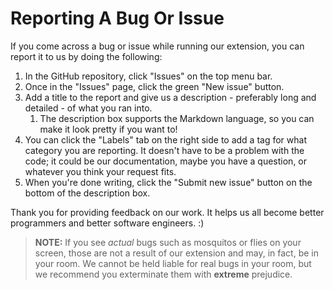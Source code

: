 # Reporting A Bug Or Issue
If you come across a bug or issue while running our extension, you can report it to us by doing the following:
1. In the GitHub repository, click "Issues" on the top menu bar.
2. Once in the "Issues" page, click the green "New issue" button.
3. Add a title to the report and give us a description - preferably long and detailed - of what you ran into.
	1. The description box supports the Markdown language, so you can make it look pretty if you want to!
4. You can click the "Labels" tab on the right side to add a tag for what category you are reporting.  It doesn't have to be a problem with the code; it could be our documentation, maybe you have a question, or whatever you think your request fits.
5. When you're done writing, click the "Submit new issue" button on the bottom of the description box.

Thank you for providing feedback on our work.  It helps us all become better programmers and better software engineers.  :)

> **NOTE:** If you see *actual* bugs such as mosquitos or flies on your screen, those are not a result of our extension and may, in fact, be in your room.  We cannot be held liable for real bugs in your room, but we recommend you exterminate them with **extreme** prejudice.
